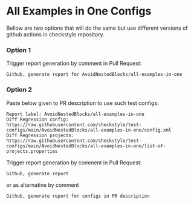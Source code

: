 # All Examples in One Configs

Bellow are two options that will do the same but use different versions
of github actions in checkstyle repository.


### Option 1
Trigger report generation by comment in Pull Request:
```
Github, generate report for AvoidNestedBlocks/all-examples-in-one
```

### Option 2

Paste below given to PR description to use such test configs:
```
Report label: AvoidNestedBlocks/all-examples-in-one
Diff Regression config: https://raw.githubusercontent.com/checkstyle/test-configs/main/AvoidNestedBlocks/all-examples-in-one/config.xml
Diff Regression projects: https://raw.githubusercontent.com/checkstyle/test-configs/main/AvoidNestedBlocks/all-examples-in-one/list-of-projects.properties
```

Trigger report generation by comment in Pull Request:
```
Github, generate report
```
or as alternative by comment
```
Github, generate report for configs in PR description
```
